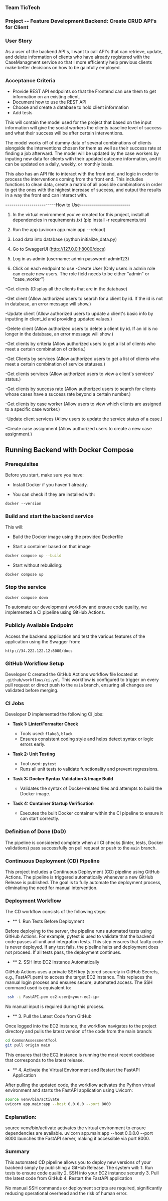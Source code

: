### Team TicTech 

### Project -- Feature Development Backend: Create CRUD API's for Client

### User Story

As a user of the backend API's, I want to call API's that can retrieve, update, and delete information of clients who have already registered with the CaseManagment service so that I more efficiently help previous clients make better decisions on how to be gainfully employed.

### Acceptance Criteria
- Provide REST API endpoints so that the Frontend can use them to get information on an existing client.
- Document how to use the REST API
- Choose and create a database to hold client information
- Add tests


This will contain the model used for the project that based on the input information will give the social workers the clients baseline level of success and what their success will be after certain interventions.

The model works off of dummy data of several combinations of clients alongside the interventions chosen for them as well as their success rate at finding a job afterward. The model will be updated by the case workers by inputing new data for clients with their updated outcome information, and it can be updated on a daily, weekly, or monthly basis.

This also has an API file to interact with the front end, and logic in order to process the interventions coming from the front end. This includes functions to clean data, create a matrix of all possible combinations in order to get the ones with the highest increase of success, and output the results in a way the front end can interact with.

-------------------------How to Use-------------------------
1. In the virtual environment you've created for this project, install all dependencies in requirements.txt (pip install -r requirements.txt)

2. Run the app (uvicorn app.main:app --reload)

3. Load data into database (python initialize_data.py)

4. Go to SwaggerUI (http://127.0.0.1:8000/docs)

4. Log in as admin (username: admin password: admin123)

5. Click on each endpoint to use
-Create User (Only users in admin role can create new users. The role field needs to be either "admin" or "case_worker")

-Get clients (Display all the clients that are in the database)

-Get client (Allow authorized users to search for a client by id. If the id is not in database, an error message will show.)

-Update client (Allow authorized users to update a client's basic info by inputting in client_id and providing updated values.)

-Delete client (Allow authorized users to delete a client by id. If an id is no longer in the database, an error message will show.)

-Get clients by criteria (Allow authorized users to get a list of clients who meet a certain combination of criteria.)

-Get Clients by services (Allow authorized users to get a list of clients who meet a certain combination of service statuses.)

-Get clients services (Allow authorized users to view a client's services' status.)

-Get clients by success rate (Allow authorized users to search for clients whose cases have a success rate beyond a certain number.)

-Get clients by case worker (Allow users to view which clients are assigned to a specific case worker.)

-Update client services (Allow users to update the service status of a case.)

-Create case assignment (Allow authorized users to create a new case assignment.)



## Running Backend with Docker Compose

### Prerequisites
Before you start, make sure you have:
- Install Docker if you haven't already.

- You can check if they are installed with:
```
docker --version
```

### Build and start the backend service

This will:

- Build the Docker image using the provided Dockerfile

- Start a container based on that image

```bash
docker compose up --build
```

- Start without rebuilding:
```
docker compose up
```


### Stop the service
```bash
docker compose down
```


To automate our development workflow and ensure code quality, we implemented a CI pipeline using GitHub Actions.

### Publicly Available Endpoint
Access the backend application and test the various features of the application using the Swagger from:

```
http://34.222.122.12:8000/docs
```


### GitHub Workflow Setup

Developer C created the GitHub Actions workflow file located at `.github/workflows/ci.yml`. This workflow is configured to trigger on every pull request or direct push to the `main` branch, ensuring all changes are validated before merging.

### CI Jobs

Developer D implemented the following CI jobs:

- **Task 1: Linter/Formatter Check**
  - Tools used: `flake8`, `black`
  - Ensures consistent coding style and helps detect syntax or logic errors early.

- **Task 2: Unit Testing**
  - Tool used: `pytest`
  - Runs all unit tests to validate functionality and prevent regressions.

- **Task 3: Docker Syntax Validation & Image Build**
  - Validates the syntax of Docker-related files and attempts to build the Docker image.

- **Task 4: Container Startup Verification**
  - Executes the built Docker container within the CI pipeline to ensure it can start correctly.

### Definition of Done (DoD)

The pipeline is considered complete when all CI checks (linter, tests, Docker validations) pass successfully on pull request or push to the `main` branch.


### Continuous Deployment (CD) Pipeline

This project includes a Continuous Deployment (CD) pipeline using GitHub Actions. The pipeline is triggered automatically whenever a new GitHub Release is published. The goal is to fully automate the deployment process, eliminating the need for manual intervention.

### Deployment Workflow

The CD workflow consists of the following steps:

- ** 1. Run Tests Before Deployment

Before deploying to the server, the pipeline runs automated tests using GitHub Actions. For example, pytest is used to validate that the backend code passes all unit and integration tests. This step ensures that faulty code is never deployed.
If any test fails, the pipeline halts and deployment does not proceed.
If all tests pass, the deployment continues.

- ** 2. SSH into EC2 Instance Automatically

GitHub Actions uses a private SSH key (stored securely in GitHub Secrets, e.g., FastAPI.pem) to access the target EC2 instance.
This replaces the manual login process and ensures secure, automated access.
The SSH command used is equivalent to:

```bash
 ssh -i FastAPI.pem ec2-user@<your-ec2-ip>
```


No manual input is required during this process.


- ** 3. Pull the Latest Code from GitHub

Once logged into the EC2 instance, the workflow navigates to the project directory and pulls the latest version of the code from the main branch:

```bash
cd CommonAssessmentTool
git pull origin main
```

This ensures that the EC2 instance is running the most recent codebase that corresponds to the latest release.


- ** 4. Activate the Virtual Environment and Restart the FastAPI Application

After pulling the updated code, the workflow activates the Python virtual environment and starts the FastAPI application using Uvicorn:

```bash
source venv/bin/activate
uvicorn app.main:app --host 0.0.0.0 --port 8000
```

### Explanation:
source venv/bin/activate activates the virtual environment to ensure dependencies are available.
uvicorn app.main:app --host 0.0.0.0 --port 8000 launches the FastAPI server, making it accessible via port 8000.

### Summary

This automated CD pipeline allows you to deploy new versions of your backend simply by publishing a GitHub Release. The system will:
	1.	Run tests to ensure code quality
	2.	SSH into your EC2 instance securely
	3.	Pull the latest code from GitHub
	4.	Restart the FastAPI application

No manual SSH commands or deployment scripts are required, significantly reducing operational overhead and the risk of human error.




